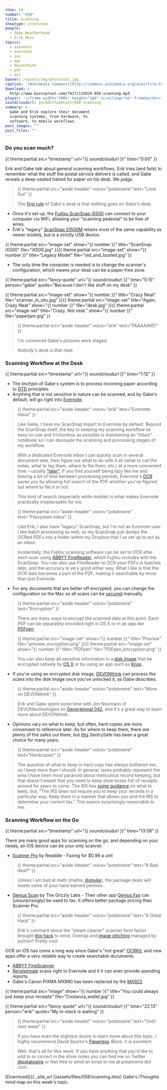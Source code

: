 ```yaml
---
show: td
number: "058"
title: Scanning
showtype: interview
people:
  - Gabe Weatherhead
  - Erik Hess
topics:
  - scanners
  - evernote
  - ios
  - mac
  - devonthink
  - pdf
  - ocr
banner: /assets/img/photostat.jpg
caption: '[Wikimedia Commons](http://commons.wikimedia.org/wiki/File:Commercial_Camera_Company_Photostat_advert_in_American_Machinist_1920-07-01.png)'
download: >
  http://www.buzzsprout.com/7417/135029-058-scanning.mp3
player: '<iframe width="100%" height="166" scrolling="no" frameborder="no" src="https://w.soundcloud.com/player/?url=https%3A//api.soundcloud.com/tracks/125812071%3Fsecret_token%3Ds-7rDw1&color=ff6600&auto_play=false&show_artwork=true"></iframe>'
soundcloudurl: techdiffpodcast/058-scanning
summary: >
  Gabe and Erik explore their document
  scanning systems, from hardware, to
  software, to mobile workflows.
post_images: ""
post_files: ""
---
```


### Do you scan much?

{{ theme:partial src="timestamp" url="{{ soundcloudurl }}" time="0:00" }}

Erik and Gabe talk about general scanning workflows, Erik tries (and fails) to remember what the stuff the postal service delivers is called, and Gabe reveals a deep-seated hatred for paper on his desk. We judge. 

<a name="fightclub"></a>
> {{ theme:partial src="aside-header" voice="potatowire" text="Look Out" }}
>
>  The [first rule](http://www.imdb.com/title/tt0137523/) of Gabe's desk is that nothing goes on Gabe's desk.

* Once it's set up, the [Fujitsu ScanSnap iX500](http://www.amazon.com/gp/product/B00ATZ9QMO/ref=as_li_ss_tl?ie=UTF8&camp=1789&creative=390957&creativeASIN=B00ATZ9QMO&linkCode=as2&tag=potatowire-20) can connect to your computer via WiFi, allowing your "scanning pedestal" to be free of wires. 
* Erik's "legacy" [ScanSnap S1500M](http://www.fujitsu.com/us/services/computing/peripherals/scanners/scansnap/scansnap-s1500m.html) retains most of the same capability as newer models, but is a strictly USB device.

{{ theme:partial src="image-set" show="{{ number }}" title="ScanSnap iX500" file="iX500.jpg" }}{{ theme:partial src="image-set" show="{{ number }}" title="Legacy Model" file="old_and_busted.jpg" }}

* The only time the computer is needed is to change the scanner's configuration, which means your desk can be a paper-free zone

{{ theme:partial src="fancy-quote" url="{{ soundcloudurl }}" time="5:15" person="gabe" quote="Because I don't like stuff on my desk" }}

{{ theme:partial src="image-set" show="{{ number }}" title="Crazy Neat" file="scanner_in_situ.jpg" }}{{ theme:partial src="image-set" title="Again, Crazy Neat" show="{{ number }}" file="desk.jpg" }}{{ theme:partial src="image-set" title="Crazy. Not neat." show="{{ number }}" file="paperjam.jpg" }}

> {{ theme:partial src="aside-header" voice="erik" text="FAAAAAKE!" }}
>
> I'm convinced Gabe's pictures were staged. 
> 
> *Nobody's* desk is that neat.

### Scanning Workflow at the Desk

{{ theme:partial src="timestamp" url="{{ soundcloudurl }}" time="1:12" }} 

* The linchpin of Gabe's system is to process incoming paper according to [GTD](http://www.youtube.com/watch?v=jofNR_WkoCE&t=40) principles. 
* Anything that is not sensitive in nature can be scanned, and by Gabe's default, will go right into [Evernote](https://www.evernote.com/referral/Registration.action?uid=117091&sig=c008e6b26a1839c60958169092eb6b42).

> {{ theme:partial src="aside-header" voice="erik" text="Evernote Inbox" }}
>
> Like Gabe, I have my ScanSnap import to Evernote by default. Beyond the ScanSnap itself, the key to keeping my scanning workflow as easy-to-use and frictionless as possible is maintaining an "Inbox" notebook so I can decouple the scanning and processing stages of my workflow.
>
> With a dedicated Evernote inbox I can quickly scan in several document sets, then figure out what to do with it all (what to call the notes, what to tag them, where to file them, etc.) at a more convenient time – usually ["later"](http://term.ly/procrastination). If you find yourself being lazy like me and leaving a lot of time between processing periods, Evernote's [OCR](en.wikipedia.org/wiki/Optical_character_recognition/) saves you by allowing full search of the PDF whether you've figured out where to file it or not.
>
> This kind of search (especially while mobile) is what makes Evernote practically irreplaceable for me.

> {{ theme:partial src="aside-header" voice="potatowire" text="Filesystem Inbox" }}
>
> Like Erik, I also have "legacy" ScanSnap, but I'm not an Evernote user. I like batch processing as well, so my ScanSnap just dumps the OCRed PDFs into a folder within my Dropbox that I've set up to act as an inbox. 
>
> Incidentally, the Fujitsu scanning software can be set to OCR after each scan using [ABBYY FineReader](http://finereader.abbyy.com/), which Fujitsu includes with the ScanSnap. You can also use FineReader to OCR your PDFs in batches later, and the accuracy is very good either way. What I like is that the OCR data becomes a part of the PDF, making it searchable by more than just Evernote. 

* For any documents that are better off encrypted, you can change the configuration on the Mac so all scans can be [secured](http://www.strategypage.com/humor/articles/20020406.asp) manually.

> {{ theme:partial src="aside-header" voice="potatowire" text="Encryption" }}
>
>  There are many ways to encrypt the scanned data at this point. Each PDF can be separately encoded right in OS X or in an app like [PDFpen](http://smilesoftware.com/PDFpen/index.html).
> 
> {{ theme:partial src="image-set" show="{{ number }}" title="Preview" file="preview_encryption.png" }}{{ theme:partial src="image-set" show="{{ number }}" title="PDFpen" file="PDFpen_encryption.png" }}
> 
> You can also keep all sensitive information in a [disk image](http://en.wikipedia.org/wiki/Sparse_image/) that be encrypted natively by [OS X](http://support.apple.com/kb/HT1578) or by using an app such as [Knox](https://agilebits.com/knox/).

* If you're using an encrypted disk image, [DEVONthink](http://www.devontechnologies.com/products/devonthink/) can process the scans into the disk image once you've unlocked it, as Gabe describes.

> {{ theme:partial src="aside-header" voice="potatowire" text="More on DEVONthink" }}
>
>   Erik and Gabe spent some time with Jim Neumann of DEVONtechnologies on [Generational 042](/episodes/042-exploring-devonthink-with-jim-neumann), and it's a great way to learn more about DEVONthink.

* Opinions vary on what to keep, but often, hard copies are more convenient to reference later. As for where to keep them, there are plenty of fire safes out there, but [this](http://www.amazon.com/gp/product/B004QWZINW/ref=as_li_ss_tl?ie=UTF8&camp=1789&creative=390957&creativeASIN=B004QWZINW&linkCode=as2&tag=potatowire-20) SentrySafe has been a great choice for many years.

> {{ theme:partial src="aside-header" voice="potatowire" text="Hardcopies" }}
>
>  The question of what to keep in hard copy has always bothered me, so I keep more than I should. In general, taxes probably represent the area I have been most paranoid about meticulous record keeping, but that doesn't meant that you need to keep shoe boxes full of receipts around for years to come. The IRS has [some guidance](http://www.irs.gov/publications/p17/ch01.html#en_US_2012_publink1000170670) on what to keep, but, "The IRS does not require you to keep your records in a particular way. Keep them in a manner that allows you and the IRS to determine your correct tax." This seems surprisingly reasonable to me.

### Scanning Workflow on the Go

{{ theme:partial src="timestamp" url="{{ soundcloudurl }}" time="13:58" }}

There are many good apps for scanning on the go, and depending on your needs, an iOS device can be your only scanner. 

* [Scanner Pro](https://itunes.apple.com/us/app/scanner-pro-by-readdle/id333710667?mt=8&uo=4&at=11lqk8) by Readdle - Faxing for $0.99 a unit

> {{ theme:partial src="aside-header" voice="potatowire" text="A Bad deal?" }}
>
> Unless I am bad at math (maths, [@imyke](http://twitter.com/imyke)), the package deals will waste some of your hard-earned pennies.

* [Genius Scan](https://itunes.apple.com/us/app/genius-scan-pdf-scanner/id377672876?mt=8&uo=4&at=11lqk8) by The Grizzly Labs - Their other app [Genius Fax](https://itunes.apple.com/us/app/genius-fax-fax-pdf-documents/id566504821?mt=8&uo=4&at=11lqk8) can (unsurprisingly) be used to fax. It offers better package pricing than Scanner Pro.

> {{ theme:partial src="aside-header" voice="potatowire" text="A Great Hack" }}
>
>  Erik's comment about the "steam cleaner" scanner form factor brought [this hack](http://www.mpetroff.net/archives/2013/09/25/scanner-modifications-to-scan-large-documents/) to mind. Overlap and [image stitching](http://en.wikipedia.org/wiki/Image_stitching) managed by python? Pretty cool.


OCR on iOS has come a long way since Gabe's "not great" [OCRKit](https://itunes.apple.com/app/id388421968?mt=8&uo=4&at=11lqk8), and new apps offer a very reliable way to create searchable documents.

* [ABBYY FineScanner](https://itunes.apple.com/us/app/finescanner/id534203582?mt=8&uo=4&at=11lqk8)
* [Receiptmate](https://itunes.apple.com/app/receiptmate-scan-your-receipts/id668694949?mt=8&uo=4&at=11lqk8) scans right to Evernote and it it can even provide spending reports.
* Gabe's Canon PIXMA MX880 has been replaced by the [MX922](http://www.amazon.com/gp/product/B00AVWKUJS/ref=as_li_ss_tl?ie=UTF8&camp=1789&creative=390957&creRtiveASIN=B00AVWKUJS&linkCode=as2&tag=potatowire-20).

{{ theme:partial src="image" show="{{ number }}" title="You could always just keep your receipts" file="Costanza_wallet.jpg" }} 

{{ theme:partial src="fancy-quote" url="{{ soundcloudurl }}" time="22:13" person="erik" quote="My in-stack is waiting" }} 

> {{ theme:partial src="aside-header" voice="potatowire" text="Until next week" }}
>
> If you have even the slightest desire to learn more about this topic, I highly recommend David Sparks's [Paperless](https://itunes.apple.com/us/book/paperless/id520393162?mt=11&uo=4&at=11lqk8) iBook. It is excellent.
>
> Well, that's all for this week. If you have anything that you'd like to add to or correct in the show notes you can find me on Twitter [@potatowire](http://twitter.com/potatowire/) or feel free to send an email to me at potatowire dot com.

[Download]({{ _site_url }}assets/files/058/scanning.itmz) Gabe's iThoughts mind map on this week's topic.